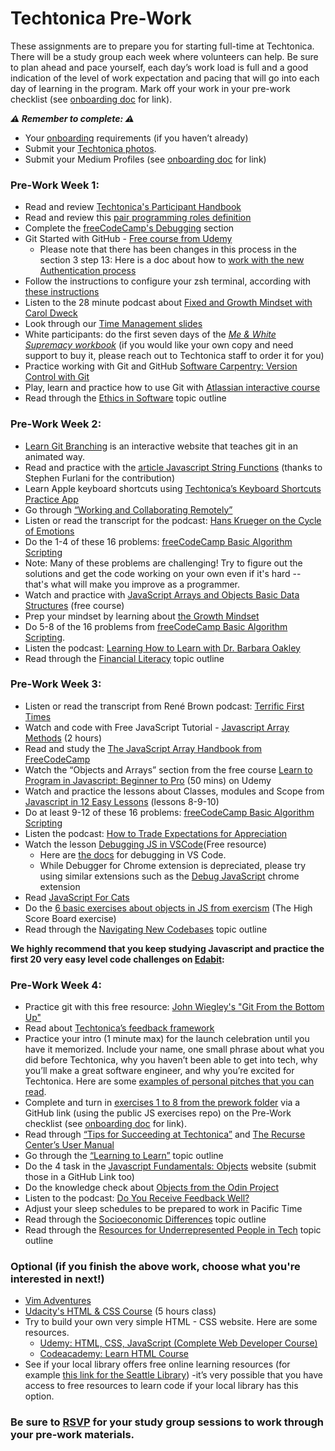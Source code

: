 # **Techtonica Pre-Work**

These assignments are to prepare you for starting full-time at Techtonica. There will be a study group each week where volunteers can help. Be sure to plan ahead and pace yourself, each day’s work load is full and a good indication of the level of work expectation and pacing that will go into each day of learning in the program. Mark off your work in your pre-work checklist (see [onboarding doc](https://docs.google.com/document/d/1xI4QYg3TO-IBjPB3LlE33yRzWC-B8Dir-cnMAl-ZaSE/edit?usp=sharing) for link).

_**⚠️ Remember to complete: ⚠️**_

- Your [onboarding](https://docs.google.com/document/d/1xI4QYg3TO-IBjPB3LlE33yRzWC-B8Dir-cnMAl-ZaSE/edit?usp=sharing) requirements (if you haven’t already)
- Submit your [Techtonica photos](https://docs.google.com/forms/d/e/1FAIpQLSfyvhCYCSGUA5uhGGOY5usP0z4zhlMwGDDaPRLhNU_SCSZn4Q/viewform).
- Submit your Medium Profiles (see [onboarding doc](https://docs.google.com/document/d/1xI4QYg3TO-IBjPB3LlE33yRzWC-B8Dir-cnMAl-ZaSE/edit?usp=sharing) for link)

### Pre-Work Week 1:

- Read and review [Techtonica&#39;s Participant Handbook](https://docs.google.com/document/d/1bPp3wT4YUo2PuNSYLMwIW9TkU6trd7NSuR9ieHv9MME/edit#heading=h.ez75on7s6lo4)
- Read and review this [pair programming roles definition](https://gist.github.com/jordanpoulton/607a8854673d9f22c696)
- Complete the [freeCodeCamp&#39;s Debugging](https://www.freecodecamp.org/learn/javascript-algorithms-and-data-structures/debugging/) section
- Git Started with GitHub - [Free course from Udemy](https://www.udemy.com/course/git-started-with-github/)
  - Please note that there has been changes in this process in the section 3 step 13: Here is a doc about how to [work with the new Authentication process](https://docs.google.com/document/d/1V596QwRYzMAwYtCpTBXCHj-ykRqDxo42TokENLgkulk/edit#)
- Follow the instructions to configure your zsh terminal, according with [these instructions](https://drive.google.com/file/d/1BaUWobXXujWZ3JS2Y1TP-fx7Xba3CMYQ/view?usp=sharing)
- Listen to the 28 minute podcast about [Fixed and Growth Mindset with Carol Dweck
  ](https://www.oneyoufeed.net/fixed-and-growth-mindset/)
- Look through our [Time Management slides](https://docs.google.com/presentation/d/1VGlfYtWXQ8TEXsq4Bad0k2WZ-mK02hI3UwVXrfuUpPA/edit?usp=sharing)
- White participants: do the first seven days of the [_Me & White Supremacy workbook_](http://laylafsaad.com/meandwhitesupremacy) (if you would like your own copy and need support to buy it, please reach out to Techtonica staff to order it for you)
- Practice working with Git and GitHub ​[Software Carpentry: Version Control with Git](https://swcarpentry.github.io/git-novice/)
- Play, learn and practice how to use Git with [Atlassian interactive course](https://www.atlassian.com/git)
- Read through the [Ethics in Software](/program-prep/ethics.md) topic outline

### Pre-Work Week 2:

- [Learn Git Branching](https://learngitbranching.js.org/) is an interactive website that teaches git in an animated way.
- Read and practice with the [article Javascript String Functions](https://stephen-furlani.notion.site/Javascript-String-Functions-fccff1bce23f4b2dbcfac0d1ea50a814) (thanks to Stephen Furlani for the contribution)
- Learn Apple keyboard shortcuts using [Techtonica’s Keyboard Shortcuts Practice App](https://techtonica.github.io/keyboard-shortcuts-practice/)
- Go through [“Working and Collaborating Remotely”](https://github.com/Techtonica/curriculum/blob/main/career/working-and-collaborating-remotely.md)
- Listen or read the transcript for the podcast: [Hans Krueger on the Cycle of Emotions](https://theinformed.life/2021/11/21/episode-75-hans-krueger/)
- Do the 1-4 of these 16 problems: [freeCodeCamp Basic Algorithm Scripting](https://www.freecodecamp.org/learn/javascript-algorithms-and-data-structures/basic-algorithm-scripting/)
- Note: Many of these problems are challenging! Try to figure out the solutions and get the code working on your own even if it's hard -- that's what will make you improve as a programmer.
- Watch and practice with [JavaScript Arrays and Objects Basic Data Structures](https://www.udemy.com/course/javascript-coding/) (free course)
- Prep your mindset by learning about [the Growth Mindset](https://github.com/Techtonica/curriculum/blob/main/onboarding/YCLA_LessonPlan_v10.pdf)
- Do 5-8 of the 16 problems from [freeCodeCamp Basic Algorithm Scripting](https://www.freecodecamp.org/learn/javascript-algorithms-and-data-structures/basic-algorithm-scripting/).
- Listen the podcast: [Learning How to Learn with Dr. Barbara Oakley](https://www.leadinglearning.com/episode-104-barbara-oakley/)
- Read through the [Financial Literacy](/program-prep/financial-literacy.md) topic outline

### Pre-Work Week 3:

- Listen or read the transcript from René Brown podcast: [Terrific First Times ](https://brenebrown.com/podcast/brene-on-ffts/)
- Watch and code with Free JavaScript Tutorial - [Javascript Array Methods](https://www.udemy.com/course/javascript-array-methods/) (2 hours)
- Read and study the [The JavaScript Array Handbook from FreeCodeCamp ](https://www.freecodecamp.org/news/the-javascript-array-handbook/)
- Watch the “Objects and Arrays” section from the free course [Learn to Program in Javascript: Beginner to Pro](https://www.udemy.com/course/programming-in-javascript/) (50 mins) on Udemy
- Watch and practice the lessons about Classes, modules and Scope from [Javascript in 12 Easy Lessons](https://www.udemy.com/course/javascript-in-12-easy-lessons/) (lessons 8-9-10)
- Do at least 9-12 of these 16 problems: [freeCodeCamp Basic Algorithm Scripting](https://www.freecodecamp.org/learn/javascript-algorithms-and-data-structures/basic-algorithm-scripting/)
- Listen the podcast: [How to Trade Expectations for Appreciation](https://podcasts.apple.com/ca/podcast/how-to-trade-expectations-for-appreciation-a/id1098413063?i=1000500370199)
- Watch the lesson [Debugging JS in VSCode](https://youtu.be/3HiLLByBWkg?feature=shared)(Free resource)
  - Here are [the docs](https://code.visualstudio.com/docs/editor/debugging) for debugging in VS Code.
  - While Debugger for Chrome extension is depreciated, please try using similar extensions such as the [Debug JavaScript](https://developer.chrome.com/docs/devtools/javascript) chrome extension
- Read [JavaScript For Cats](http://jsforcats.com/)
- Do the [6 basic exercises about objects in JS from exercism](https://exercism.org/tracks/javascript/exercises/high-score-board) (The High Score Board exercise)
- Read through the [Navigating New Codebases](/program-prep/navigating-new-codebases.md) topic outline

**We highly recommend that you keep studying Javascript and practice the first 20 very easy level code challenges on [Edabit](https://edabit.com/challenges):**

### Pre-Work Week 4:

- Practice git with this free resource: [John Wiegley's "Git From the Bottom Up"](https://jwiegley.github.io/git-from-the-bottom-up/)
- Read about [Techtonica’s feedback framework](https://docs.google.com/document/d/1bPp3wT4YUo2PuNSYLMwIW9TkU6trd7NSuR9ieHv9MME/edit#heading=h.ncx7nw2pegwg)
- Practice your intro (1 minute max) for the launch celebration until you have it memorized. Include your name, one small phrase about what you did before Techtonica, why you haven’t been able to get into tech, why you’ll make a great software engineer, and why you’re excited for Techtonica. Here are some [examples of personal pitches that you can read](https://medium.com/techtonica/participant-story-abby-f7c4bce3d657).
- Complete and turn in [exercises 1 to 8 from the prework folder](https://github.com/Techtonica/curriculum/tree/main/prework) via a GitHub link (using the public JS exercises repo) on the Pre-Work checklist (see [onboarding doc](https://docs.google.com/document/d/1xI4QYg3TO-IBjPB3LlE33yRzWC-B8Dir-cnMAl-ZaSE/edit?usp=sharing) for link).
- Read through [“Tips for Succeeding at Techtonica”](https://docs.google.com/document/d/1SWiUl0lYQ0sYDM8vQnVhJVOvT4MRA-9pDglKOgqTWak/edit?usp=sharing) and [The Recurse Center’s User Manual](https://www.recurse.com/manual)
- Go through the [“Learning to Learn”](https://github.com/Techtonica/curriculum/blob/main/onboarding/learning-to-learn.md) topic outline
- Do the 4 task in the [Javascript Fundamentals: Objects](https://javascript.info/object#tasks) website (submit those in a GitHub Link too)
- Do the knowledge check about [Objects from the Odin Project](https://www.theodinproject.com/paths/full-stack-javascript/courses/javascript/lessons/objects-and-object-constructors#knowledge-check)
- Listen to the podcast: [Do You Receive Feedback Well?](https://www.michellemcquaid.com/podcast/do-you-receive-feedback-well-podcast-with-sheila-heen/)
- Adjust your sleep schedules to be prepared to work in Pacific Time
- Read through the [Socioeconomic Differences](/program-prep/socioeconomic-differences.md) topic outline
- Read through the [Resources for Underrepresented People in Tech](/program-prep/underrepresented-in-tech.md) topic outline

### Optional (if you finish the above work, choose what you're interested in next!)

- [Vim Adventures](https://vim-adventures.com/)
- [Udacity's HTML & CSS Course](https://classroom.udacity.com/courses/ud001) (5 hours class)
- Try to build your own very simple HTML - CSS website. Here are some resources.
  - [Udemy: HTML, CSS, JavaScript (Complete Web Developer Course)](https://www.udemy.com/course/html-css-and-javascript-the-complete-web-developer-course/)
  - [Codeacademy: Learn HTML Course](https://www.codecademy.com/learn/learn-html)
- See if your local library offers free online learning resources (for example [this link for the Seattle Library](https://www.spl.org/online-resources/online-learning)) -it’s very possible that you have access to free resources to learn code if your local library has this option.

### Be sure to [RSVP](https://www.eventbrite.com/o/techtonica-11297022451) for your study group sessions to work through your pre-work materials.
